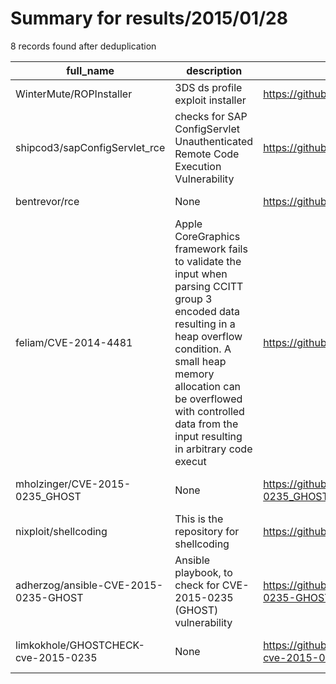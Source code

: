
# Summary for results/2015/01/28
    
8 records found after deduplication

| full_name | description | html_url | matched_list | matched_count | pushed_at | size | stargazers_count | language | forks_count | vul_ids |
|--------------------------------------|------------------------------------------------------------------------------------------------------------------------------------------------------------------------------------------------------------------------------------------------------------------|---------------------------------------------------------|----------------------------------|-----------------|---------------------------|--------|--------------------|------------|---------------|-------------------|
| WinterMute/ROPInstaller | 3DS ds profile exploit installer | https://github.com/WinterMute/ROPInstaller | ['exploit'] | 1 | 2015-01-28 18:13:41+00:00 | 196 | 11 | Assembly | 2 | [] |
| shipcod3/sapConfigServlet_rce | checks for SAP ConfigServlet Unauthenticated Remote Code Execution Vulnerability | https://github.com/shipcod3/sapConfigServlet_rce | ['rce', 'remote code execution'] | 2 | 2015-01-28 09:48:50+00:00 | 144 | 3 | Python | 0 | [] |
| bentrevor/rce | None | https://github.com/bentrevor/rce | ['rce'] | 1 | 2015-01-28 22:14:18+00:00 | 1924 | 0 | Go | 0 | [] |
| feliam/CVE-2014-4481 | Apple CoreGraphics framework fails to validate the input when parsing CCITT group 3 encoded data resulting in a heap overflow condition. A small heap memory allocation can be overflowed with controlled data from the input resulting in arbitrary code execut | https://github.com/feliam/CVE-2014-4481 | ['cve-2', 'heap overflow'] | 2 | 2015-01-28 00:28:36+00:00 | 268 | 4 | Python | 2 | ['CVE-2014-4481'] |
| mholzinger/CVE-2015-0235_GHOST | None | https://github.com/mholzinger/CVE-2015-0235_GHOST | ['cve-2'] | 1 | 2015-01-28 05:26:34+00:00 | 93 | 3 | C | 1 | ['CVE-2015-0235'] |
| nixploit/shellcoding | This is the repository for shellcoding | https://github.com/nixploit/shellcoding | ['shellcode'] | 1 | 2015-01-28 13:46:23+00:00 | 136 | 0 | nan | 0 | [] |
| adherzog/ansible-CVE-2015-0235-GHOST | Ansible playbook, to check for CVE-2015-0235 (GHOST) vulnerability | https://github.com/adherzog/ansible-CVE-2015-0235-GHOST | ['cve-2'] | 1 | 2015-01-28 21:23:34+00:00 | 100 | 0 | C | 0 | ['CVE-2015-0235'] |
| limkokhole/GHOSTCHECK-cve-2015-0235 | None | https://github.com/limkokhole/GHOSTCHECK-cve-2015-0235 | ['cve-2'] | 1 | 2015-01-28 15:10:00+00:00 | 93 | 0 | | 0 | ['CVE-2015-0235'] |
